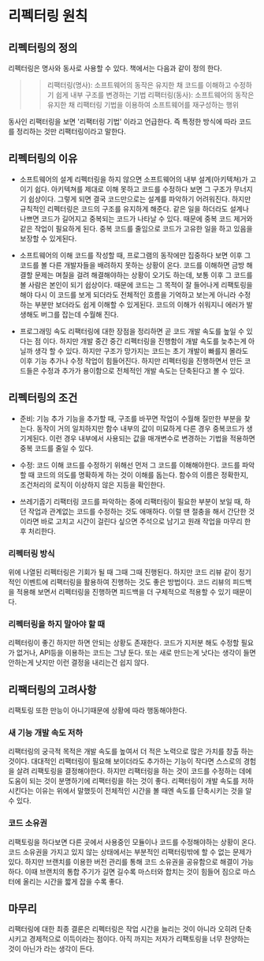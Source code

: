 # 리펙터링 원칙

## 리펙터링의 정의

리펙터링은 명사와 동사로 사용할 수 있다. 책에서는 다음과 같이 정의 한다.

> > 리팩터링(명사): 소프트웨어의 동작은 유지한 채 코드를 이해하고 수정하기 쉽게 내부 구조를 변경하는 기법
> > 리팩터링(동사): 소프트웨어의 동작은 유지한 채 리팩터링 기법을 이용하여 소프트웨어를 재구성하는 행위

동사인 리팩터링을 보면 '리팩터링 기법' 이라고 언급한다. 즉 특정한 방식에 따라 코드를 정리하는 것만 리팩터링이라고 말한다.

## 리펙터링의 이유

- 소프트웨어의 설계
  리펙터링을 하지 않으면 소프트웨어의 내부 설계(아키텍쳐)가 고이기 쉽다. 아키텍쳐를 제대로 이해 못하고 코드를 수정하다 보면 그 구조가 무너지기 쉽상이다. 그렇게 되면 결국 코드만으로는 설계를 파악하기 어려워진다. 하지만 규칙적인 리펙터링은 코드의 구조를 유지하게 해준다.
  같은 일을 하더라도 설계나 나쁘면 코드가 길어지고 중복되는 코드가 나타날 수 있다. 때문에 중복 코드 제거와 같은 작업이 필요하게 된다. 중복 코드를 줄임으로 코드가 고유한 일을 하고 있음을 보장할 수 있게된다.

- 소프트웨어의 이해
  코드를 작성할 때, 프로그램의 동작에만 집중하다 보면 이후 그 코드를 볼 다른 개발자들을 배려하지 못하는 상황이 온다. 코드를 이해하면 금방 해결할 문제는 며칠을 걸려 해결해야하는 상황이 오기도 하는데, 보통 이후 그 코드를 볼 사람은 본인이 되기 쉽상이다. 때문에 코드는 그 목적이 잘 들어나게 리팩토링을 해야 다시 이 코드를 보게 되더라도 전체적인 흐름을 기억하고 보는게 아니라 수정하는 부분만 보더라도 쉽게 이해할 수 있게된다. 코드의 이해가 쉬워지니 에러가 발생해도 버그를 잡는데 수월해 진다.

- 프로그래밍 속도
  리팩터링에 대한 장점을 정리하면 곧 코드 개발 속도를 높일 수 있다는 점 이다. 하지만 개발 중간 중간 리펙터링을 진행함이 개발 속도를 늦추는게 아닐까 생각 할 수 있다. 하지만 구조가 망가지는 코드는 초기 개발이 빠를지 몰라도 이후 기능 추가나 수정 작업이 힘들어진다. 하지만 리펙터링을 진행하면서 만든 코드들은 수정과 추가가 용이함으로 전체적인 개발 속도는 단축된다고 볼 수 있다.

## 리펙터링의 조건

- 준비: 기능 추가
  기능을 추가할 때, 구조를 바꾸면 작업이 수월해 질만한 부분을 찾는다. 동작이 거의 일치하지만 함수 내부의 값이 미묘하게 다른 경우 중복코드가 생기게된다. 이런 경우 내부에서 사용되는 값을 매개변수로 변경하는 기법을 적용하면 중복 코드를 줄일 수 있다.

- 수정: 코드 이해
  코드를 수정하기 위해선 먼저 그 코드를 이해해야한다. 코드를 파악할 때 코드의 의도를 명확하게 하는 것이 이해를 돕는다.
  함수의 이름은 정확한지, 조건처리의 로직이 이상하지 않은 지등을 확인한다.

- 쓰레기줍기 리팩터링
  코드를 파악하는 중에 리팩터링이 필요한 부분이 보일 때, 하던 작업과 관계없는 코드를 수정하는 것도 애매하다. 이럴 땐 절충을 해서 간단한 것이라면 바로 고치고 시간이 걸린다 싶으면 주석으로 남기고 원래 작업을 마무리 한 후 처리한다.

### 리펙터링 방식

위에 나열된 리펙터링은 기회가 될 때 그때 그때 진행된다. 하지만 코드 리뷰 같이 정기적인 이벤트에 리팩터링을 활용하여 진행하는 것도 좋은 방법이다. 코드 리뷰의 피드백을 적용해 보면서 리펙터링을 진행하면 피드백을 더 구체적으로 적용할 수 있기 때문이다.

### 리펙터링을 하지 말아야 할 때

리펙터링이 좋긴 하지만 하면 안되는 상황도 존재한다. 코드가 지저분 해도 수정할 필요가 없거나, API등을 이용하는 코드는 그냥 둔다. 또는 새로 만드는게 낫다는 생각이 들면 안하는게 낫지만 이런 결정을 내리는건 쉽지 않다.

## 리팩터링의 고려사항

리팩토링 또한 만능이 아니기때문에 상황에 따라 행동해야한다.

### 새 기능 개발 속도 저하

리팩터링의 궁극적 목적은 개발 속도를 높여서 더 적은 노력으로 많은 가치를 창출 하는 것이다. 대대적인 리팩터링이 필요해 보이더라도 추가하는 기능이 작다면 스스로의 경험을 살려 리팩토링을 결정해야한다. 하지만 리팩터링을 하는 것이 코드를 수정하는 데에 도움이 되는 것이 분명하기에 리팩터링을 하는 것이 좋다. 리팩터링이 개발 속도를 저하시킨다는 이유는 위에서 말했듯이 전체적인 시간을 볼 때엔 속도를 단축시키는 것을 알 수 있다.

### 코드 소유권

리팩토링을 하다보면 다른 곳에서 사용중인 모듈이나 코드를 수정해야하는 상황이 온다. 코드 소유권을 가지고 있지 않는 상태에서는 부분적인 리팩터링밖에 할 수 없는 문제가 있다. 하지만 브랜치를 이용한 버전 관리를 통해 코드 소유권을 공유함으로 해결이 가능하다. 이때 브랜치의 통합 주기가 길면 길수록 마스터와 합치는 것이 힘들어 짐으로 마스터에 올리는 시간을 짧게 잡을 수록 좋다.

## 마무리

리팩터링에 대한 최종 결론은 리펙터링은 작업 시간을 늘리는 것이 아니라 오히려 단축시키고 경제적으로 이득이라는 점이다. 아직 까지는 저자가 리팩토링을 너무 찬양하는 것이 아닌가 라는 생각이 든다.
